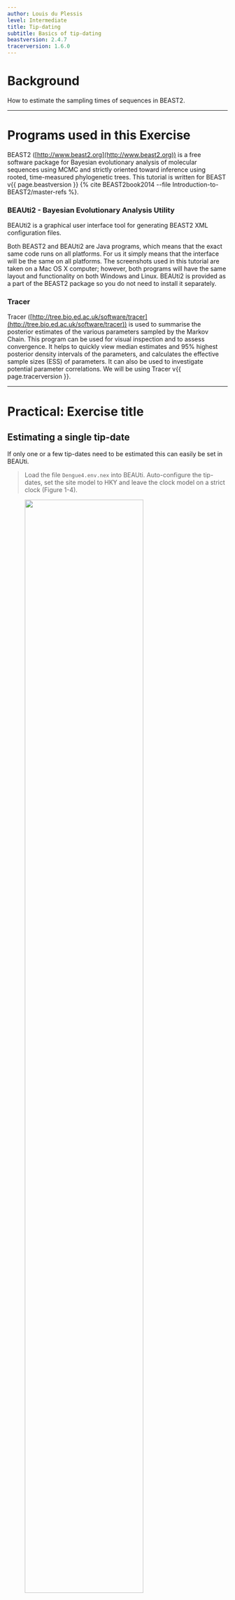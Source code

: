 ```yaml
---
author: Louis du Plessis
level: Intermediate
title: Tip-dating
subtitle: Basics of tip-dating
beastversion: 2.4.7
tracerversion: 1.6.0
---
```



# Background

How to estimate the sampling times of sequences in BEAST2.


----

# Programs used in this Exercise 

BEAST2 ([http://www.beast2.org](http://www.beast2.org)) is a free software package for Bayesian evolutionary analysis of molecular sequences using MCMC and strictly oriented toward inference using rooted, time-measured phylogenetic trees. This tutorial is written for BEAST v{{ page.beastversion }} {% cite BEAST2book2014 --file Introduction-to-BEAST2/master-refs %}. 


### BEAUti2 - Bayesian Evolutionary Analysis Utility

BEAUti2 is a graphical user interface tool for generating BEAST2 XML configuration files.

Both BEAST2 and BEAUti2 are Java programs, which means that the exact same code runs on all platforms. For us it simply means that the interface will be the same on all platforms. The screenshots used in this tutorial are taken on a Mac OS X computer; however, both programs will have the same layout and functionality on both Windows and Linux. BEAUti2 is provided as a part of the BEAST2 package so you do not need to install it separately.


### Tracer

Tracer ([http://tree.bio.ed.ac.uk/software/tracer](http://tree.bio.ed.ac.uk/software/tracer)) is used to summarise the posterior estimates of the various parameters sampled by the Markov Chain. This program can be used for visual inspection and to assess convergence. It helps to quickly view median estimates and 95% highest posterior density intervals of the parameters, and calculates the effective sample sizes (ESS) of parameters. It can also be used to investigate potential parameter correlations. We will be using Tracer v{{ page.tracerversion }}.


----

# Practical: Exercise title

## Estimating a single tip-date

If only one or a few tip-dates need to be estimated this can easily be set in BEAUti. 

> Load the file `Dengue4.env.nex` into BEAUti. Auto-configure the tip-dates, set the site model to HKY and leave the clock model on a strict clock (Figure 1-4).

<figure>
  <a id="fig:"></a>
  <img style="width:80.0%;" src="figures/Partitions.png" alt="">
  <figcaption>Figure 1: 
</figcaption>
</figure>
<br>

<figure>
  <a id="fig:"></a>
  <img style="width:80.0%;" src="figures/TipDates1.png" alt="">
  <figcaption>Figure 2: 
</figcaption>
</figure>
<br>

<figure>
  <a id="fig:"></a>
  <img style="width:80.0%;" src="figures/SiteModel.png" alt="">
  <figcaption>Figure 3: 
</figcaption>
</figure>
<br>

<figure>
  <a id="fig:"></a>
  <img style="width:80.0%;" src="figures/ClockModel.png" alt="">
  <figcaption>Figure 4: 
</figcaption>
</figure>
<br>

> In the priors panel set the tree-prior to a constant coalescent model. 
>
> Click **+ Add prior** in the bottom. 
> 
> Select MRCAPrior and add only the sequence `D4PRico_1986` to the taxon set and give the taxon set a sensible name.
>
> Select a normal distribution with mean 1986 and standard deviation 5 for the prior on the taxon set. Make sure to check **monophyletic** and **Tipsonly**.

<figure>
  <a id="fig:"></a>
  <img style="width:80.0%;" src="figures/TaxonSet.png" alt="">
  <figcaption>Figure 5: 
</figcaption>
</figure>
<br>

<figure>
  <a id="fig:"></a>
  <img style="width:80.0%;" src="figures/Priors1.png" alt="">
  <figcaption>Figure 6: 
</figcaption>
</figure>
<br>

> Set the length of the MCMC chain to 10`000`000 and the sampling frequency to 10`000. 
> 
> Run the file in BEAST2.

This will estimate the sampling date for the sequence `D4PRico_1986`. 

> Load the previous XML file into BEAUti
>
> Change the length of the MCMC chain to 100`000`000 and the sampling frequency to 100`000.
> 
> Check sample from prior in the bottom and run in BEAST2.


<figure>
  <a id="fig:"></a>
  <img style="width:80.0%;" src="figures/PostPrior.png" alt="">
  <figcaption>Figure 7: 
</figcaption>
</figure>
<br>

> **Topics for discussion:** 
>
> Do you think there is enough information in the dataset to estimate the sampling date for `D4PRico_1986`? (compare the prior and posterior estimates for the height of the sampled tip). 
>
> Did the analysis sampling from the prior mix?



## Estimating many tip-dates

To estimate many tip-dates it is easier to specify the calibrations in a Nexus file. (This requires saving your sequence file in the Nexus format). 

> Open `Dengue4.env.calibrations` in a text editor.

```
#NEXUS

BEGIN DATA;
	DIMENSIONS NTAX=17 NCHAR=1485;
	FORMAT MISSING=? GAP=- DATATYPE=DNA;
	MATRIX
D4Brazi_1982       ATGCGATGCGTAGGAGTAGGAAACAGAGACTTTGTGGAAGGAGTCTCAGGTGGAGCATGGGTCGACCT...
D4ElSal_1983       ATGCGATGCGTAGGAGTAGGAAACAGAGACTTTGTGGAAGGAGTCTCAGGTGGAGCATGGGTCGACCT...
D4ElSal_1994       ATGCGATGCGTAGGAGTAGGAAACAGAGACTTTGTGGAAGGAGTCTCAGGTGGAGCATGGGTCGACCT...
D4Indon_1976       ATGCGATGCGTAGGAGTAGGAAACAGAGACTTTGTGGAAGGAGTCTCAGGTGGAGCATGGGTCGATCT...
D4Indon_1977       ATGCGATGCGTAGGAGTAGGAAACAGAGACTTTGTGGAAGGAGTCTCAGGTGGAGCATGGGTCGATCT...
D4Mexico_1984      ATGCGATGCGTAGGAGTAGGAAACAGAGACTTTGTGGAAGGAGTCTCAGGTGGAGCATGGGTCGACCT...
D4NewCal_1981      ATGCGATGCGTAGGAGTAGGAAACAGAGACTTTGTGGAAGGAGTCTCAGGTGGAGCATGGGTCGACCT...
D4Philip_1964      ATGCGATGCGTGGGAGTGGGGAACAGAGACTTTGTGGAAGGAGTCTCAGGTGGAGCATGGGTCGATTT...
D4Philip_1956      ATGCGATGCGTGGGAGTGGGGAACAGAGACTTTGTGGAAGGAGTCTCAGGTGGAGCATGGGTCGATTT...
D4Philip_1984      ATGCGATGCGTAGGAGTGGGGAACAGAGACTTTGTGGAAGGAGTCTCAGGTGGAGCATGGGTCGACTT...
D4PRico_1986       ATGCGATGCGTAGGAGTAGGAAACAGAGACTTTGTGGAAGGAGTCTCAGGTGGAGCATGGGTCGACCT...
D4SLanka_1978      ATGCGATGCGTGGGAGTGGGGAACAGAGACTTTGTGGAAGGAGTCTCAGGTGGAGCATGGGTCGATCT...
D4Tahiti_1979      ATGCGATGCGTAGGAGTAGGAAACAGAGACTTTGTGGAAGGAGTCTCAGGTGGAGCATGGGTCGATCT...
D4Tahiti_1985      ATGCGATGCGTAGGAGTAGGAAACAGAGACTTTGTGGAAGGAGTTTCAGGTGGAGCATGGGTCGATTT...
D4Thai_1963        ATGCGATGCGTAGGAGTGGGGAACAGGGACTTTGTGGAAGGAGTCTCAGGTGGAGCATGGGTCGATCT...
D4Thai_1978        ATGCGATGCGTAGGAGTGGGGAACAGAGACTTTGTAGAAGGAGTCTCAGGTGGAGCATGGGTCGATCT...
D4Thai_1984        ATGCGATGCGTAGGAGTAGGGAACAGAGACTTTGTAGAAGGAGTCTCAGGTGGAGCATGGGTCGATCT...
	;
END;

BEGIN ASSUMPTIONS;	
	OPTIONS SCALE = years;

	CALIBRATE D4ElSal_1994  = fixed(1994),
	CALIBRATE D4PRico_1986  = uniform(1984,1988),
	CALIBRATE D4Tahiti_1985 = offsetexponential(1984,1),
	CALIBRATE D4Mexico_1984 = normal(1984,5),
	CALIBRATE D4Philip_1984 = lognormal(1984,1.5),
	CALIBRATE D4Thai_1984   = offsetlognormal(1980,4,1.25),
	CALIBRATE D4Brazi_1982  = offsetgamma(1980,2,1),
	CALIBRATE D4ElSal_1983  = fixed(1983),
	CALIBRATE D4NewCal_1981 = fixed(1981),
	CALIBRATE D4Tahiti_1979 = fixed(1979),
	CALIBRATE D4SLanka_1978 = fixed(1978),
	CALIBRATE D4Thai_1978   = fixed(1978),
	CALIBRATE D4Indon_1977  = fixed(1975),
	CALIBRATE D4Indon_1976  = fixed(1976),
	CALIBRATE D4Philip_1964 = fixed(1964),
	CALIBRATE D4Thai_1963   = fixed(1963),
	CALIBRATE D4Philip_1956 = fixed(1956);
		
END;

```

The block `BEGIN ASSUMPTIONS` contains the calibrations for tip dates. The following options are available:

- **fixed(year>):** Fixed tip-date (not estimated)
- **uniform(lower>,upper)** 
- **normal(mean>,stdev)**
- **lognormal(M,S):** Note that the mean is given in real space!
- **gamma(shape,scale)**
- **offsetgamma(offset,shape,scale)**
- **offsetlognormal(offset,M,S):** Mean in real space!

> Open BEAUti and load `Dengue4.env.calibrations`.

Note that the tip-dates have been set in the **Tip Dates** panel. However note that the direction is wrong, it is set to **Before the present** and we want it to be **Since some time in the past**. (As it is, the height of 0.0 is at the oldest sequence. It should be at the newest sequence, `D4ElSal_1994`). 

<figure>
  <a id="fig:"></a>
  <img style="width:80.0%;" src="figures/TipDates2.png" alt="">
  <figcaption>Figure 8: 
</figcaption>
</figure>
<br>

<figure>
  <a id="fig:"></a>
  <img style="width:80.0%;" src="figures/TipDates3.png" alt="">
  <figcaption>Figure 9: 
</figcaption>
</figure>
<br>

> Set the site model, clock model and tree-prior as in the previous excercise.

Note that the priors for the tip-dates are already set. 

> Set the MCMC settings as in the previous excercise and run the model. 


## Estimating all tip-dates

> Set up the same analyses as before with `Dengue4.env.allnormal.nex` or `Dengue4.env.alluniform.nex`. 

In this case a normal or uniform distribution is used as the prior for every tip-date. Remember to change the direction of the dates after loading the nexus file into BEAUti!

> **Topic for discussion:** Is there still enough information in the dataset to estimate the sampling dates?



# Discussion

When there is uncertainty in the sampling times of a few sequences the data may be informative enough to estimate the true sampling times with some accuracy. However, when many sequences have uncertain sampling times it is much more likely that the posterior simply recovers the prior. In these cases the analysis integrates over the uncertainty in the sampling times (treating the sampling time as a nuisance parameter), but is rarely informative enough to estimate sampling times. In many cases estimating the sampling times of many sequences can also make it more difficult for the analysis to mix properly and achieve high ESS values.


----

# Useful Links

- [Bayesian Evolutionary Analysis with BEAST 2](http://www.beast2.org/book.html) {% cite BEAST2book2014 --file Tutorial-Template/master-refs.bib %}
- BEAST 2 website and documentation: [http://www.beast2.org/](http://www.beast2.org/)
- BEAST 1 website and documentation: [http://beast.bio.ed.ac.uk](http://beast.bio.ed.ac.uk)
- Join the BEAST user discussion: [http://groups.google.com/group/beast-users](http://groups.google.com/group/beast-users) 

----

# Relevant References

{% bibliography --cited --file TipDatesBasic/master-refs.bib %}

